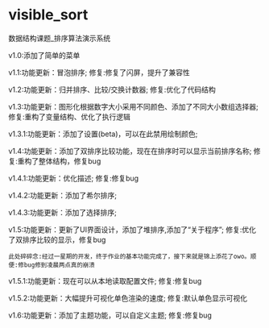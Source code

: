# visible_sort

数据结构课题_排序算法演示系统

v1.0:添加了简单的菜单

v1.1:功能更新：冒泡排序;
    修复:修复了闪屏，提升了兼容性

v1.2:功能更新：归并排序、比较/交换计数器;
    修复:优化了代码结构

v1.3:功能更新：图形化根据数字大小采用不同颜色、添加了不同大小数组选择器;
    修复:重构了变量结构、优化了执行逻辑

v1.3.1:功能更新：添加了设置(beta)，可以在此禁用绘制颜色;

v1.4:功能更新：添加了双排序比较功能，现在在排序时可以显示当前排序名称;
    修复:重构了整体结构，修复bug

v1.4.1:功能更新：优化描述;
    修复:修复bug

v1.4.2:功能更新：添加了希尔排序;

v1.4.3:功能更新：添加了选择排序;

v1.5:功能更新：更新了UI界面设计，添加了堆排序,添加了“关于程序”;
    修复:优化了双排序比较的显示，修复bug

    此处碎碎念:经过一星期的开发，终于作业的基本功能完成了，接下来就是锦上添花了owo。顺便:修bug修到凌晨两点真的崩溃

v1.5.1:功能更新：现在可以从本地读取配置文件;
    修复:修复bug

v1.5.2:功能更新：大幅提升可视化单色渲染的速度;
    修复:默认单色显示可视化

v1.6:功能更新：添加了主题功能，可以自定义主题;
    修复:修复bug
